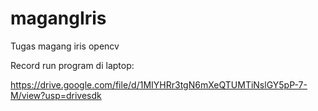 # magangIris
Tugas magang iris opencv

Record run program di laptop:

https://drive.google.com/file/d/1MIYHRr3tgN6mXeQTUMTiNslGY5pP-7-M/view?usp=drivesdk
